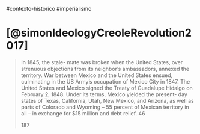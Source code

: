 #contexto-historico
#imperialismo
# [@simonIdeologyCreoleRevolution2017]

> In 1845, the stale-
> mate was broken when the United States, over strenuous objections from
> its neighbor’s ambassadors, annexed the territory. War between Mexico
> and the United States ensued, culminating in the US Army’s occupation
> of Mexico City in 1847. The United States and Mexico signed the Treaty
> of Guadalupe Hidalgo on February 2, 1848. Under its terms, Mexico
> yielded the present- day states of Texas, California, Utah, New Mexico,
> and Arizona, as well as parts of Colorado and Wyoming – 55 percent of
> Mexican territory in all – in exchange for $15 million and debt relief. 46
> 
> 187